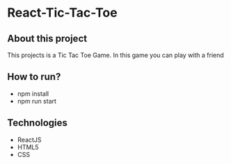 # React-Tic-Tac-Toe

## About this project
This projects is a Tic Tac Toe Game. In this game you can play with a friend

## How to run?
- npm install
- npm run start

## Technologies
- ReactJS
- HTML5
- CSS
